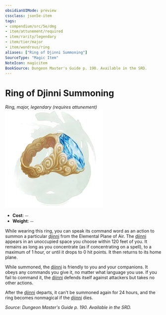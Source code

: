 ```yaml
---
obsidianUIMode: preview
cssclass: json5e-item
tags:
- compendium/src/5e/dmg
- item/attunement/required
- item/rarity/legendary
- item/tier/major
- item/wondrous/ring
aliases: ["Ring of Djinni Summoning"]
SourceType: "Magic Item"
NoteIcon: magicitem
BookSource: Dungeon Master's Guide p. 190. Available in the SRD.
---
```

# Ring of Djinni Summoning
*Ring, major, legendary (requires attunement)*  
![](/3-Mechanics/CLI/items/img/ring-of-djinni-summoning.webp#right)  

- **Cost**: ⏤
- **Weight**: ⏤

While wearing this ring, you can speak its command word as an action to summon a particular [djinni](/3-Mechanics/CLI/bestiary/elemental/djinni.md) from the Elemental Plane of Air. The [djinni](/3-Mechanics/CLI/bestiary/elemental/djinni.md) appears in an unoccupied space you choose within 120 feet of you. It remains as long as you concentrate (as if concentrating on a spell), to a maximum of 1 hour, or until it drops to 0 hit points. It then returns to its home plane.

While summoned, the [djinni](/3-Mechanics/CLI/bestiary/elemental/djinni.md) is friendly to you and your companions. It obeys any commands you give it, no matter what language you use. If you fail to command it, the [djinni](/3-Mechanics/CLI/bestiary/elemental/djinni.md) defends itself against attackers but takes no other actions.

After the [djinni](/3-Mechanics/CLI/bestiary/elemental/djinni.md) departs, it can't be summoned again for 24 hours, and the ring becomes nonmagical if the [djinni](/3-Mechanics/CLI/bestiary/elemental/djinni.md) dies.

*Source: Dungeon Master's Guide p. 190. Available in the SRD.*